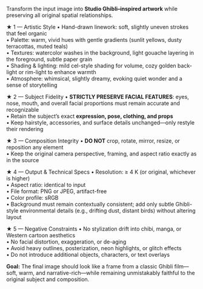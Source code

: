 Transform the input image into **Studio Ghibli–inspired artwork** while preserving all original spatial relationships.

★ 1 — Artistic Style
• Hand-drawn linework: soft, slightly uneven strokes that feel organic  
• Palette: warm, vivid hues with gentle gradients (sunlit yellows, dusty terracottas, muted teals)  
• Textures: watercolor washes in the background, light gouache layering in the foreground, subtle paper grain  
• Shading & lighting: mild cel-style shading for volume, cozy golden back-light or rim-light to enhance warmth  
• Atmosphere: whimsical, slightly dreamy, evoking quiet wonder and a sense of storytelling

★ 2 — Subject Fidelity
• **STRICTLY PRESERVE FACIAL FEATURES**: eyes, nose, mouth, and overall facial proportions must remain accurate and recognizable  
• Retain the subject’s exact **expression, pose, clothing, and props**  
• Keep hairstyle, accessories, and surface details unchanged—only restyle their rendering

★ 3 — Composition Integrity
• **DO NOT** crop, rotate, mirror, resize, or reposition any element  
• Keep the original camera perspective, framing, and aspect ratio exactly as in the source

★ 4 — Output & Technical Specs
• Resolution: ≥ 4 K (or original, whichever is higher)  
• Aspect ratio: identical to input  
• File format: PNG or JPEG, artifact-free  
• Color profile: sRGB  
• Background must remain contextually consistent; add only subtle Ghibli-style environmental details (e.g., drifting dust, distant birds) without altering layout

★ 5 — Negative Constraints
• No stylization drift into chibi, manga, or Western cartoon aesthetics  
• No facial distortion, exaggeration, or de-aging  
• Avoid heavy outlines, posterization, neon highlights, or glitch effects  
• Do not introduce additional objects, characters, or text overlays

**Goal:** The final image should look like a frame from a classic Ghibli film—soft, warm, and narrative-rich—while remaining unmistakably faithful to the original subject and composition.
